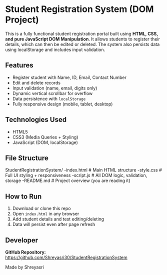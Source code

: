 # Student Registration System (DOM Project)

This is a fully functional student registration portal built using **HTML, CSS, and pure JavaScript DOM Manipulation**. It allows students to register their details, which can then be edited or deleted. The system also persists data using localStorage and includes input validation.

## Features

- Register student with Name, ID, Email, Contact Number
- Edit and delete records
- Input validation (name, email, digits only)
- Dynamic vertical scrollbar for overflow
- Data persistence with `localStorage`
- Fully responsive design (mobile, tablet, desktop)

## Technologies Used

- HTML5
- CSS3 (Media Queries + Styling)
- JavaScript (DOM, localStorage)

## File Structure
StudentRegistrationSystem/
-index.html # Main HTML structure
-style.css # Full UI styling + responsiveness
-script.js # All DOM logic, validation, storage
-README.md # Project overview (you are reading it)


## How to Run

1. Download or clone this repo
2. Open `index.html` in any browser
3. Add student details and test editing/deleting
4. Data will persist even after page refresh

## Developer
**GitHub Repository:** https://github.com/Shreyasri30/StudentRegistrationSystem

Made by Shreyasri 
